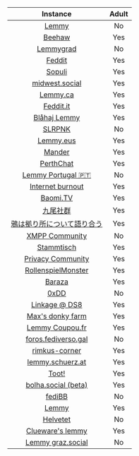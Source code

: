 | Instance | Adult | 
| :---: | :---: | 
| [Lemmy](lemmy.ml) | No |
| [Beehaw](beehaw.org) | Yes |
| [Lemmygrad](lemmygrad.ml) | No |
| [Feddit](feddit.de) | Yes |
| [Sopuli](sopuli.xyz) | Yes |
| [midwest.social](midwest.social) | Yes |
| [Lemmy.ca](lemmy.ca) | Yes |
| [Feddit.it](feddit.it) | Yes |
| [Blåhaj Lemmy](lemmy.blahaj.zone) | Yes |
| [SLRPNK](slrpnk.net) | No |
| [Lemmy.eus](lemmy.eus) | Yes |
| [Mander](mander.xyz) | Yes |
| [PerthChat](lemmy.perthchat.org) | Yes |
| [Lemmy Portugal 🇵🇹](lemmy.pt) | No |
| [Internet burnout](group.lt) | Yes |
| [Baomi.TV](baomi.tv) | Yes |
| [九尾社群](bbs.9tail.net) | Yes |
| [鴉は拠り所について語り合う](lm.korako.me) | Yes |
| [XMPP Community](community.xmpp.net) | No |
| [Stammtisch](stammtisch.hallertau.social) | Yes |
| [Privacy Community](community.nicfab.it) | Yes |
| [RollenspielMonster](lemmy.rollenspiel.monster) | Yes |
| [Baraza](baraza.africa) | Yes |
| [0xDD](0xdd.org.ru) | No |
| [Linkage @ DS8](linkage.ds8.zone) | Yes |
| [Max's donky farm](donky.social) | Yes |
| [Lemmy Coupou.fr](lemmy.coupou.fr) | Yes |
| [foros.fediverso.gal](foros.fediverso.gal) | No |
| [rimkus-corner](lemmy.rimkus.it) | Yes |
| [lemmy.schuerz.at](lemmy.schuerz.at) | Yes |
| [Toot!](lemmy.toot.pt) | Yes |
| [bolha.social (beta)](bolha.social) | Yes |
| [fediBB](fedibb.ml) | No |
| [Lemmy](lemmy.services.coupou.fr) | Yes |
| [Helvetet](lemmy.helvetet.eu) | No |
| [Clueware's lemmy](lemmy.clueware.org) | Yes |
| [Lemmy graz.social](lemmy.graz.social) | No |
